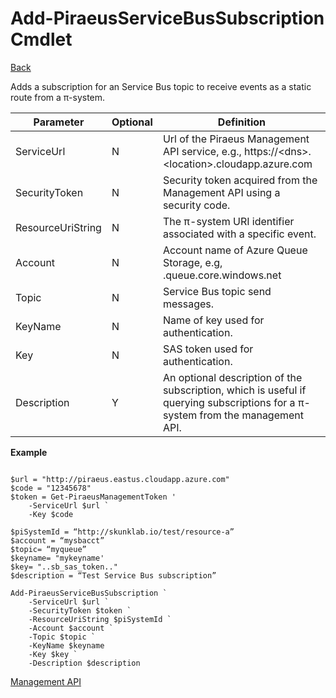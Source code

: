﻿




Add-PiraeusServiceBusSubscription Cmdlet
=====
[Back](MgmtApi.md)

Adds a subscription for an Service Bus topic to receive events as a static route from a π-system.

**Parameter**     | **Optional** | **Definition**                                                                                                                      |
|-------------------|--------------|-------------------------------------------------------------------------------------------------------------------------------------|
| ServiceUrl        | N            | Url of the Piraeus Management API service, e.g., https://\<dns\>.\<location\>.cloudapp.azure.com                                    |
| SecurityToken     | N            | Security token acquired from the Management API using a security code.                                                              |
| ResourceUriString | N            | The π-system URI identifier associated with a specific event.                                                                       |
| Account           | N            | Account name of Azure Queue Storage, e.g, <account>.queue.core.windows.net                                                                                                |
| Topic| N            | Service Bus topic send messages.                                                                                                        |
| KeyName| N| Name of key used for authentication.|                                                                                              |
| Key| N            | SAS token used for authentication.               |
| Description       | Y            | An optional description of the subscription, which is useful if querying subscriptions for a π-system from the management API.      |


**Example**

```

$url = "http://piraeus.eastus.cloudapp.azure.com"  
$code = "12345678"  
$token = Get-PiraeusManagementToken '
	-ServiceUrl $url `
	-Key $code 

$piSystemId = “http://skunklab.io/test/resource-a”  
$account = “mysbacct”  
$topic= “myqueue”  
$keyname= "mykeyname'
$key= "..sb_sas_token.."
$description = “Test Service Bus subscription”

Add-PiraeusServiceBusSubscription `
	-ServiceUrl $url `
	-SecurityToken $token `	
	-ResourceUriString $piSystemId `  
	-Account $account `
	-Topic $topic `
	-KeyName $keyname
	-Key $key ` 
	-Description $description
```

[Management API](MgmtApi.md)

